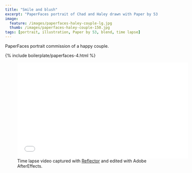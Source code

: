 ```yaml
---
title: "Smile and blush"
excerpt: "PaperFaces portrait of Chad and Haley drawn with Paper by 53 on an iPad."
image: 
  feature: /images/paperfaces-haley-couple-lg.jpg
  thumb: /images/paperfaces-haley-couple-150.jpg
tags: [portrait, illustration, Paper by 53, blend, time lapse]
---
```


PaperFaces portrait commission of a happy couple.

{% include boilerplate/paperfaces-4.html %}

<figure>
	<iframe width="560" height="315" src="//www.youtube.com/embed/SU3kYxJmWuQ" frameborder="0"> </iframe>
	<figcaption>Time lapse video captured with <a href="http://www.airsquirrels.com/reflector/">Reflector</a> and edited with Adobe AfterEffects.</figcaption>
</figure>
